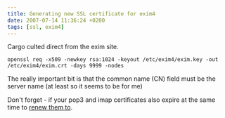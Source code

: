 ```yaml
---
title: Generating new SSL certificate for exim4
date: 2007-07-14 11:36:24 +0200
tags: [ssl, exim4]
---
```


Cargo culted direct from the exim site.

    openssl req -x509 -newkey rsa:1024 -keyout /etc/exim4/exim.key -out /etc/exim4/exim.crt -days 9999 -nodes

The really important bit is that the common name (CN) field must be the server name (at least so it seems to be for me)

Don't forget - if your pop3 and imap certificates also expire at the same time to [renew them to](/2006/07/14/courier_imap_pop3_with_ssl/).
